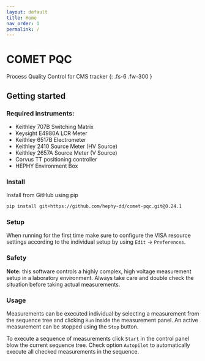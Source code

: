 ```yaml
---
layout: default
title: Home
nav_order: 1
permalink: /
---
```


# COMET PQC

Process Quality Control for CMS tracker
{: .fs-6 .fw-300 }

## Getting started

### Required instruments:

- Keithley 707B Switching Matrix
- Keysight E4980A LCR Meter
- Keithley 6517B Electrometer
- Keithley 2410 Source Meter (HV Source)
- Keithley 2657A Source Meter (V Source)
- Corvus TT positioning controller
- HEPHY Environment Box

### Install

Install from GitHub using pip

```bash
pip install git+https://github.com/hephy-dd/comet-pqc.git@0.24.1
```

### Setup

When running for the first time make sure to configure the VISA resource settings according to the individual setup by using `Edit` &rarr; `Preferences`.

### Safety

**Note:** this software controls a highly complex, high voltage measurement setup in a laboratory environment. Always take care and double check the situation before taking actual measurements.

### Usage

Measurements can be executed individual by selecting a measurement from the sequence tree and clicking `Run` inside the measurement panel. An active measurement can be stopped using the `Stop` button.

To execute a sequence of measurements click `Start` in the control panel blow the current sequence tree. Check option `Autopilot` to automatically execute all checked measurements in the sequence.
